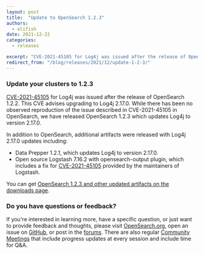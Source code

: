```yaml
---
layout: post
title:  "Update to OpenSearch 1.2.3"
authors:
  - elifish
date: 2021-12-22
categories:
  - releases

excerpt: "CVE-2021-45105 for Log4j was issued after the release of OpenSearch 1.2.2. This CVE advises upgrading to Log4j 2.17.0. While there has been no observed reproduction of the issue described in CVE-2021-45105 in OpenSearch, we have released OpenSearch 1.2.3 which updates Log4j to version 2.17.0."
redirect_from: "/blog/releases/2021/12/update-1-2-3/"
---
```


### Update your clusters to 1.2.3

[CVE-2021-45105](https://cve.mitre.org/cgi-bin/cvename.cgi?name=CVE-2021-45105) for Log4j was issued after the release of OpenSearch 1.2.2. This CVE advises upgrading to Log4j 2.17.0. While there has been no observed reproduction of the issue described in CVE-2021-45105 in OpenSearch, we have released OpenSearch 1.2.3 which updates Log4j to version 2.17.0.

In addition to OpenSearch, additional artifacts were released with Log4j 2.17.0 updates including:
- Data Prepper 1.2.1, which updates Log4j to version 2.17.0.
- Open source Logstash 7.16.2 with opensearch-output plugin, which includes a fix for [CVE-2021-45105](https://cve.mitre.org/cgi-bin/cvename.cgi?name=CVE-2021-45105) provided by the maintainers of Logstash.

You can get [OpenSearch 1.2.3 and other updated artifacts on the downloads page](/downloads.html).

### Do you have questions or feedback?

If you're interested in learning more, have a specific question, or just want to provide feedback and thoughts, please visit [OpenSearch.org](https://opensearch.org/), open an issue on [GitHub](https://github.com/opensearch-project/OpenSearch/issues), or post in the [forums](https://discuss.opendistrocommunity.dev/). There are also regular [Community Meetings](https://opensearch.org/events/) that include progress updates at every session and include time for Q&A.
